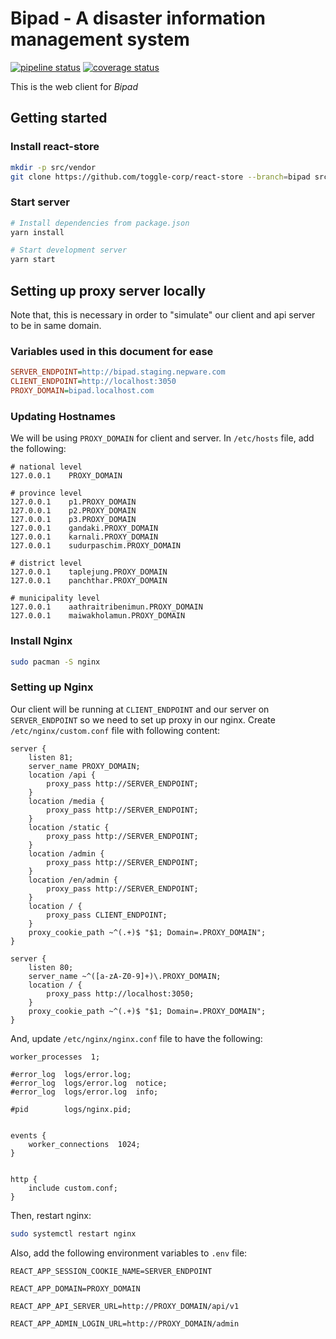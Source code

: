 # Bipad - A disaster information management system

[![pipeline status](https://gitlab.com/bipad/client/badges/develop/pipeline.svg)](https://gitlab.com/bipad/client/commits/develop) [![coverage status](https://gitlab.com/bipad/client/badges/develop/coverage.svg)](https://gitlab.com/bipad/client/commits/develop)


This is the web client for *Bipad*


## Getting started

### Install react-store

```bash
mkdir -p src/vendor
git clone https://github.com/toggle-corp/react-store --branch=bipad src/vendor/react-store
```

### Start server

```bash
# Install dependencies from package.json
yarn install

# Start development server
yarn start
```

## Setting up proxy server locally

Note that, this is necessary in order to "simulate" our client and api server
to be in same domain.

### Variables used in this document for ease

```ini
SERVER_ENDPOINT=http://bipad.staging.nepware.com
CLIENT_ENDPOINT=http://localhost:3050
PROXY_DOMAIN=bipad.localhost.com
```

### Updating Hostnames

We will be using `PROXY_DOMAIN` for client and server. In
`/etc/hosts` file, add the following:

```
# national level
127.0.0.1    PROXY_DOMAIN

# province level
127.0.0.1    p1.PROXY_DOMAIN
127.0.0.1    p2.PROXY_DOMAIN
127.0.0.1    p3.PROXY_DOMAIN
127.0.0.1    gandaki.PROXY_DOMAIN
127.0.0.1    karnali.PROXY_DOMAIN
127.0.0.1    sudurpaschim.PROXY_DOMAIN

# district level
127.0.0.1    taplejung.PROXY_DOMAIN
127.0.0.1    panchthar.PROXY_DOMAIN

# municipality level
127.0.0.1    aathraitribenimun.PROXY_DOMAIN
127.0.0.1    maiwakholamun.PROXY_DOMAIN
```

### Install Nginx

```bash
sudo pacman -S nginx
```

### Setting up Nginx

Our client will be running at `CLIENT_ENDPOINT` and our server on
`SERVER_ENDPOINT` so we need to set up proxy in our nginx. Create
`/etc/nginx/custom.conf` file with following content:


```
server {
    listen 81;
    server_name PROXY_DOMAIN;
    location /api {
        proxy_pass http://SERVER_ENDPOINT;
    }
    location /media {
        proxy_pass http://SERVER_ENDPOINT;
    }
    location /static {
        proxy_pass http://SERVER_ENDPOINT;
    }
    location /admin {
        proxy_pass http://SERVER_ENDPOINT;
    }
    location /en/admin {
        proxy_pass http://SERVER_ENDPOINT;
    }
    location / {
        proxy_pass CLIENT_ENDPOINT;
    }
    proxy_cookie_path ~^(.+)$ "$1; Domain=.PROXY_DOMAIN";
}

server {
    listen 80;
    server_name ~^([a-zA-Z0-9]+)\.PROXY_DOMAIN;
    location / {
        proxy_pass http://localhost:3050;
    }
    proxy_cookie_path ~^(.+)$ "$1; Domain=.PROXY_DOMAIN";
}
```

And, update `/etc/nginx/nginx.conf` file to have the following:

```
worker_processes  1;

#error_log  logs/error.log;
#error_log  logs/error.log  notice;
#error_log  logs/error.log  info;

#pid        logs/nginx.pid;


events {
    worker_connections  1024;
}


http {
    include custom.conf;
}
```

Then, restart nginx:

```bash
sudo systemctl restart nginx
```

Also, add the following environment variables to `.env` file:

```
REACT_APP_SESSION_COOKIE_NAME=SERVER_ENDPOINT

REACT_APP_DOMAIN=PROXY_DOMAIN

REACT_APP_API_SERVER_URL=http://PROXY_DOMAIN/api/v1

REACT_APP_ADMIN_LOGIN_URL=http://PROXY_DOMAIN/admin
```
